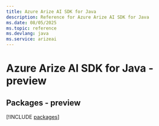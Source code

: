 ```yaml
---
title: Azure Arize AI SDK for Java
description: Reference for Azure Arize AI SDK for Java
ms.date: 08/05/2025
ms.topic: reference
ms.devlang: java
ms.service: arizeai
---
```

# Azure Arize AI SDK for Java - preview
## Packages - preview
[!INCLUDE [packages](arize-ai-index.md)]